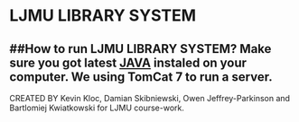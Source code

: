 # LJMU LIBRARY SYSTEM
##How to run LJMU LIBRARY SYSTEM?
Make sure you got latest [JAVA](https://www.java.com/en/download/) instaled on your computer.
We using TomCat 7 to run a server.
---------------------------------------------------------------------------------------------------------------------
CREATED BY Kevin Kloc, Damian Skibniewski, Owen Jeffrey-Parkinson and Bartlomiej Kwiatkowski for LJMU course-work.

